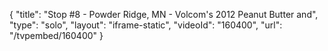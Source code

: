 {
    "title": "Stop #8 - Powder Ridge, MN - Volcom's 2012 Peanut Butter and",
    "type": "solo",
    "layout": "iframe-static",
    "videoId": "160400",
    "url": "\/tvpembed\/160400"
}